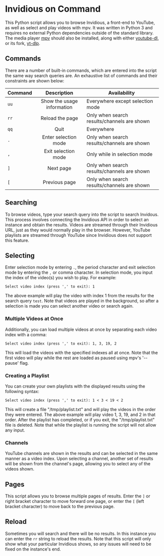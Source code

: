 # Invidious on Command
This Python script allows you to browse Invidious, a front-end to YouTube, as well as select and play videos with mpv. It was written in Python 3 and requires no external Python dependencies outside of the standard library. The media player [mpv](https://mpv.io) should also be installed, along with either [youtube-dl](https://youtube-dl.org), or its fork, [yt-dlp](https://github.com/yt-dlp/yt-dlp).

## Commands
There are a number of built-in commands, which are entered into the script the same way search queries are. An exhaustive list of commands and their constraints are shown below:

| Command | Description | Availability |
|---------|:-----------:|--------------|
| `uu`  | Show the usage information | Everywhere except selection mode            |
| `rr`  | Reload the page            | Only when search results/channels are shown |
| `qq`  | Quit                       | Everywhere                                  |
| `.`   | Enter selection mode       | Only when search results/channels are shown |
| `,`   | Exit selection mode        | Only while in selection mode                |
| `]`   | Next page                  | Only when search results/channels are shown |
| `[`   | Previous page              | Only when search results/channels are shown |

## Searching
To browse videos, type your search query into the script to search Invidous. This process involves connecting the Invidious API in order to select an instance and obtain the results. Videos are streamed through their Invidious URL, just as they would normally play in the browser. However, YouTube playlists are streamed through YouTube since Invidious does not support this feature.

## Selecting
Enter selection mode by entering `.`, the period character and exit selection mode by entering the `,` or comma character. In selection mode, you input the index of the video(s) you wish to play. For example:

```Select video index (press ',' to exit): 1```

The above example will play the video with index 1 from the results for the search query `test`. Note that videos are played in the background, so after a selection is made you can select another video or search again.

### Multiple Videos at Once
Additionally, you can load multiple videos at once by separating each video index with a comma:

```Select video index (press ',' to exit): 1, 3, 19, 2```

This will load the videos with the specified indexes all at once. Note that the first video will play while the rest are loaded as paused using mpv's '--pause' flag.

### Creating a Playlist
You can create your own playlists with the displayed results using the following syntax:

```Select video index (press ',' to exit): 1 < 3 < 19 < 2```

This will create a file "/tmp/playlist.txt" and will play the videos in the order they were entered. The above example will play video 1, 3, 19, and 2 in that order. After the playlist has completed, or if you exit, the "/tmp/playlist.txt" file is deleted. Note that while the playlist is running the script will not allow any input.

### Channels
YouTube channels are shown in the results and can be selected in the same manner as a video index. Upon selecting a channel, another set of results will be shown from the channel's page, allowing you to select any of the videos shown.

## Pages
This script allows you to browse multiple pages of results. Enter the `]` or right bracket character to move forward one page, or enter the `[` (left bracket character) to move back to the previous page.

## Reload
Sometimes you will search and there will be no results. In this instance you can enter the `rr` string to reload the results. Note that this script will only show what your particular Invidious shows, so any issues will need to be fixed on the instance's end.
